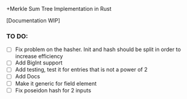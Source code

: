 +Merkle Sum Tree Implementation in Rust

[Documentation WIP]

### TO DO:

- [ ] Fix problem on the hasher. Init and hash should be split in order to increase efficiency
- [ ] Add BigInt support
- [ ] Add testing, test it for entries that is not a power of 2
- [ ] Add Docs 
- [ ] Make it generic for field element
- [ ] Fix poseidon hash for 2 inputs